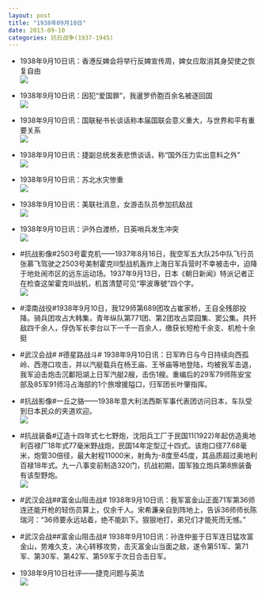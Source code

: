 ```yaml
---
layout: post
title: "1938年09月10日"
date: 2013-09-10
categories: 抗日战争(1937-1945)
---
```


<meta name="referrer" content="no-referrer" />

- 1938年9月10日讯：香港反婢会将举行反婢宣传周，婢女应取消其身契使之恢复自由 <br/><img src="https://ww4.sinaimg.cn/large/aca367d8jw1e8ht18sdynj20c00jw76x.jpg" />

- 1938年9月10日讯：因犯“爱国罪”，我暹罗侨胞百余名被逐回国 <br/><img src="https://ww1.sinaimg.cn/large/aca367d8jw1e8hrarnjt2j20gf0we0wq.jpg" />

- 1938年9月10日讯：国联秘书长谈话称本届国联会意义重大，与世界和平有重要关系 <br/><img src="https://ww4.sinaimg.cn/large/aca367d8jw1e8hpkfrbd2j20bs11m425.jpg" />

- 1938年9月10日讯：捷副总统发表悲愤谈话，称“国外压力实出意料之外” <br/><img src="https://ww4.sinaimg.cn/large/aca367d8jw1e8hnu2pgqmj207f11q0ur.jpg" />

- 1938年9月10日讯：苏北水灾惨重 <br/><img src="https://ww3.sinaimg.cn/large/aca367d8jw1e8hkd66dqvj20af06zaas.jpg" />

- 1938年9月10日讯：美联社消息，女游击队员参加抗敌战 <br/><img src="https://ww2.sinaimg.cn/large/aca367d8jw1e8hioqx71gj209q06lt9c.jpg" />

- 1938年9月10日讯：沪外白渡桥，日英哨兵发生冲突 <br/><img src="https://ww3.sinaimg.cn/large/aca367d8jw1e8hgy7cy4ij208p0cpmy8.jpg" />

- #抗战影像#2503号霍克机——1937年8月16日，我空军五大队25中队飞行员张慕飞驾驶之2503号美制霍克III型战机轰炸上海日军兵营时不幸被击中，迫降于地处闹市区的远东运动场。1937年9月13日，日本《朝日新闻》特派记者正在检查这架霍克III战机，机首清楚可见“寕波專號”四个字。 <br/><img src="https://ww2.sinaimg.cn/large/aca367d8jw1e8hevx7habj20dw0cudji.jpg" />

- #漳南战役#1938年9月10日，我129师第689团攻占崔家桥，王自全残部投降。骑兵团攻占大韩集，青年纵队第771团、第2团攻占菜园集、窦公集。共歼敌四千余人，俘伪军长李台以下一千一百余人，缴获长短枪千余支、机枪十余挺 

- #武汉会战# #德星路战斗# 1938年9月10日讯：日军昨日与今日持续向西孤岭、西港口攻击，并以汽艇载兵在杨王庙、王爷庙等地登陆，均被我军击退，我军迫击炮击沉鄱阳湖上日军汽艇2艘，击伤1艘。重编后的29军79师陈安宝部及85军91师冯占海部的1个旅增援隘口，归军团长叶肇指挥。 

- #抗战影像#一丘之貉——1938年意大利法西斯军事代表团访问日本，车队受到日本民众的夹道欢迎。 <br/><img src="https://ww3.sinaimg.cn/large/aca367d8jw1e8h7y3xuqcj20m70fg42h.jpg" />

- #抗战装备#辽造十四年式七七野炮，沈阳兵工厂于民国11(1922)年起仿造奥地利百禄厂18年式77毫米野战炮，民国14年定型辽十四式。该炮口径77.68毫米，炮管30倍径，最大射程11000米，射角为-8度至45度，其品质超过奥地利百禄18年式。九一八事变前制造320门，抗战初期，国军独立炮兵第8旅装备有该型野炮。 <br/><img src="https://ww4.sinaimg.cn/large/aca367d8jw1e8h67i2zguj20gs0bsgmc.jpg" />

- #武汉会战##富金山阻击战# 1938年9月10日讯：我军富金山正面71军第36师连还能开枪的轻伤员算上，仅余千人。宋希濂亲自到阵地上，告诉36师师长陈瑞河：“36师要永远站着，绝不能趴下。狠狠地打，弟兄们才能死而无憾。” 

- #武汉会战##富金山阻击战#  1938年9月10日讯：孙连仲鉴于日军连日猛攻富金山，势难久支，决心转移攻势，击灭富金山当面之敌，遂令第51军、第71军、第30军、第42军、第59军于次日合击日军。 

- 1938年9月10日社评——捷克问题与英法 <br/><img src="https://ww3.sinaimg.cn/large/aca367d8jw1e8h1a6nmbej20go0shn31.jpg" />

